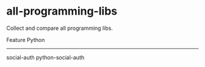 all-programming-libs
====================

Collect and compare all programming libs.

Feature       Python                  
------------  --------------------
social-auth   python-social-auth
